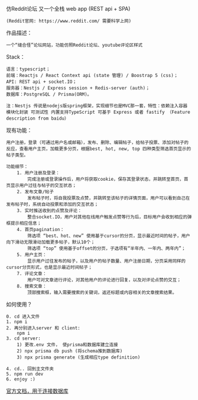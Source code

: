 仿Reddit论坛 又一个全栈 web app (REST api + SPA)
    
    (Reddit官网: https://www.reddit.com/ 需要科学上网) 

作品描述：

    一个“缝合怪”论坛网站，功能仿照Reddit论坛、youtube评论区样式

Stack：

    语言：typescript；
    前端：Reactjs / React Context api (state 管理) / Boostrap 5 (css)；
    API: REST api + socket.IO；
    服务器：Nestjs / Express session + Redis-server (auth)；
    数据库：PostgreSQL / Prisma(ORM)。

    注：Nestjs 传说是nodejs版spring框架，实现细节也是MVC那一套，特性：依赖注入容器 模块化封装 可测试性 内置支持TypeScript 可基于 Express 或者 fastify （Feature description from baidu）
    
现有功能： 
    
    用户注册，登录（可通过用户名或邮箱），发布、删除、编辑帖子，给帖子投票、添加对帖子的反应，查看用户主页，加载更多分页，根据best, hot, new, top 四种类型筛选首页显示的帖子类型。

    功能细节：
        1. 用户注册及登录：
            完成注册或登录操作后，用户将获取cookie，保存其登录状态，并跳转至首页，首页显示用户过往与帖子的交互状态；
        2. 发布文章/帖子
            发布帖子时，将自我投票及点赞，并跳转至该帖子的详情页面，用户可以看到自己在发布帖子时，系统自动投票和添加的交互状态；
        3. 实时推送收到的点赞及评论：
            整合socket.IO，用户对其他在线用户触发点赞等行为后，目标用户会收到相应的弹框提示相应信息；
        4. 首页pagination：
            筛选项 “best、hot、new” 使用基于cursor的分页，显示最近时间的帖子，用户向下滑动无限滑动加载更多帖子，默认10个；
            筛选项 “top” 使用基于offset的分页，子选项有“半年内、一年内、两年内”；
        5. 用户主页：
            显示用户过往发布的帖子，以及用户的帖子数量、用户注册日期，分页采用同样的cursor分页形式，也是显示最近时间帖子；
        7. 评论文章：
            用户可对文章进行评论，对其他用户的评论进行回复，以及对评论点赞的交互；
        8. 搜索文章：
            顶部搜索框，输入需要搜索的关键词，返还标题或内容相关的文章搜索结果。
        
如何使用？

    0. cd 进入文件
    1. npm i
    2. 再分别进入server 和 client:
        npm i
    3. cd server:
        1) 更改.env 文件， 使prisma和数据库建立连接 
        2) npx prisma db push (将schema推到数据库)
        3) npx prisma generate (生成相应type definition)
        
    4. cd.. 回到主文件夹
    5. npm run dev
    6. enjoy :)
    
<a href="https://www.prisma.io/docs/getting-started/setup-prisma/start-from-scratch/relational-databases/connect-your-database-typescript-postgres">官方文档，用于连接数据库</a>
